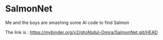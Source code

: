 # SalmonNet
Me and the boys are smashing some AI code to find Salmon

The link is : https://mybinder.org/v2/gh/Abdul-Omira/SalmonNet.git/HEAD

